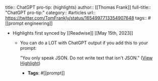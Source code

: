 title:: ChatGPT pro-tip: (highlights)
author:: [[Thomas Frank]]
full-title:: "ChatGPT pro-tip:"
category:: #articles
url:: https://twitter.com/TomFrankly/status/1654997713354907648
tags:: #[[prompt engineering]]

- Highlights first synced by [[Readwise]] [[May 15th, 2023]]
	- You can do a LOT with ChatGPT output if you add this to your prompt:
	  
	  "You only speak JSON. Do not write text that isn't JSON." ([View Highlight](https://read.readwise.io/read/01h07rvarf81wj0d3nzv4yjxgb))
		- **Tags**: #[[prompt]]
